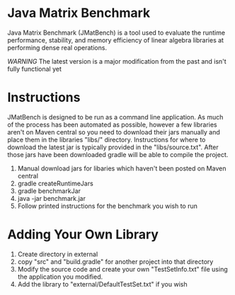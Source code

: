 # Java Matrix Benchmark

Java Matrix Benchmark (JMatBench) is a tool used to evaluate the runtime performance, stability, and memory efficiency of 
linear algebra libraries at performing dense real operations.

*WARNING* The latest version is a major modification from the past and isn't fully functional yet

# Instructions

JMatBench is designed to be run as a command line application.  As much of the process has been automated as possible,
however a few libraries aren't on Maven central so you need to download their jars manually and place them in the 
libraries "libs/" directory.  Instructions for where to download the latest jar is typically provided in the
"libs/source.txt".  After those jars have been downloaded gradle will be able to compile the project.

1. Manual download jars for libaries which haven't been posted on Maven central
2. gradle createRuntimeJars
3. gradle benchmarkJar
4. java -jar benchmark.jar
5. Follow printed instructions for the benchmark you wish to run


# Adding Your Own Library

1. Create directory in external
2. copy "src" and "build.gradle" for another project into that directory
3. Modify the source code and create your own "TestSetInfo.txt" file using the application you modified.
4. Add the library to "external/DefaultTestSet.txt" if you wish